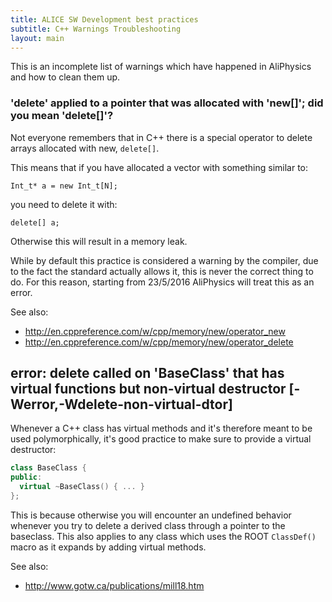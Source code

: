 ```yaml
---
title: ALICE SW Development best practices
subtitle: C++ Warnings Troubleshooting
layout: main
---
```


This is an incomplete list of warnings which have happened in AliPhysics
and how to clean them up.

### 'delete' applied to a pointer that was allocated with 'new[]'; did you mean 'delete[]'?

Not everyone remembers that in C++ there is a special operator to delete arrays
allocated with new, `delete[]`.

This means that if you have allocated a vector with something similar to:

    Int_t* a = new Int_t[N];

you need to delete it with:

    delete[] a;

Otherwise this will result in a memory leak.

While by default this practice is considered a warning by the compiler,
due to the fact the standard actually allows it, this is never the
correct thing to do. For this reason, starting from 23/5/2016 AliPhysics
will treat this as an error.

See also:

- <http://en.cppreference.com/w/cpp/memory/new/operator_new>
- <http://en.cppreference.com/w/cpp/memory/new/operator_delete>

## error: delete called on 'BaseClass' that has virtual functions but non-virtual destructor [-Werror,-Wdelete-non-virtual-dtor]

Whenever a C++ class has virtual methods and it's therefore meant to
be used polymorphically, it's good practice to make sure to provide a
virtual destructor:

```c++
class BaseClass {
public:
  virtual ~BaseClass() { ... }
};
```

This is because otherwise you will encounter an undefined behavior
whenever you try to delete a derived class through a pointer to the
baseclass. This also applies to any class which uses the ROOT
`ClassDef()` macro as it expands by adding virtual methods.

See also:

- http://www.gotw.ca/publications/mill18.htm
